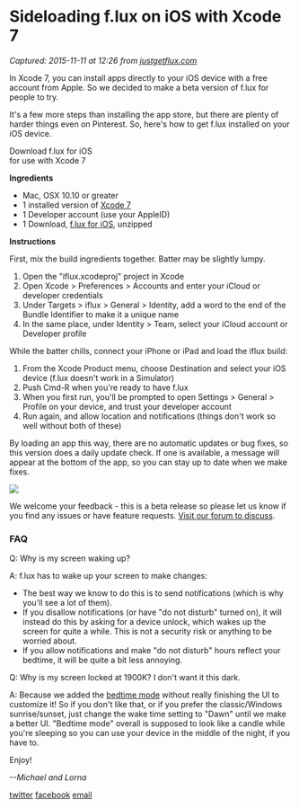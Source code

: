 # Sideloading f.lux on iOS with Xcode 7

_Captured: 2015-11-11 at 12:26 from [justgetflux.com](https://justgetflux.com/sideload/)_

In Xcode 7, you can install apps directly to your iOS device with a free account from Apple. So we decided to make a beta version of f.lux for people to try.

It's a few more steps than installing the app store, but there are plenty of harder things even on Pinterest. So, here's how to get f.lux installed on your iOS device.

Download f.lux for iOS  
for use with Xcode 7 

**Ingredients**

  * Mac, OSX 10.10 or greater
  * 1 installed version of [Xcode 7](https://developer.apple.com/xcode/download/)
  * 1 Developer account (use your AppleID)
  * 1 Download, [f.lux for iOS](https://justgetflux.com/sideload/f.lux-xcode-master.zip), unzipped

**Instructions**

First, mix the build ingredients together. Batter may be slightly lumpy.

  1. Open the "iflux.xcodeproj" project in Xcode
  2. Open Xcode > Preferences > Accounts and enter your iCloud or developer credentials
  3. Under Targets > iflux > General > Identity, add a word to the end of the Bundle Identifier to make it a unique name
  4. In the same place, under Identity > Team, select your iCloud account or Developer profile

While the batter chills, connect your iPhone or iPad and load the iflux build:

  1. From the Xcode Product menu, choose Destination and select your iOS device (f.lux doesn't work in a Simulator)
  2. Push Cmd-R when you're ready to have f.lux
  3. When you first run, you'll be prompted to open Settings > General > Profile on your device, and trust your developer account
  4. Run again, and allow location and notifications (things don't work so well without both of these)

By loading an app this way, there are no automatic updates or bug fixes, so this version does a daily update check. If one is available, a message will appear at the bottom of the app, so you can stay up to date when we make fixes.

![](https://justgetflux.com/news/images/sideload.png)

We welcome your feedback - this is a beta release so please let us know if you find any issues or have feature requests. [Visit our forum to discuss](https://justgetflux.com/forum/category/6/ios).

### FAQ

Q: Why is my screen waking up?

A: f.lux has to wake up your screen to make changes:

  * The best way we know to do this is to send notifications (which is why you'll see a lot of them).
  * If you disallow notifications (or have "do not disturb" turned on), it will instead do this by asking for a device unlock, which wakes up the screen for quite a while. This is not a security risk or anything to be worried about.
  * If you allow notifications and make "do not disturb" hours reflect your bedtime, it will be quite a bit less annoying.

Q: Why is my screen locked at 1900K? I don't want it this dark.

A: Because we added the [bedtime mode](https://justgetflux.com/news/pages/mac/) without really finishing the UI to customize it! So if you don't like that, or if you prefer the classic/Windows sunrise/sunset, just change the wake time setting to "Dawn" until we make a better UI. "Bedtime mode" overall is supposed to look like a candle while you're sleeping so you can use your device in the middle of the night, if you have to.

Enjoy!

_--Michael and Lorna_

[twitter](http://twitter.com/justgetflux) [facebook](http://facebook.com/justgetflux) [email](mailto:support@justgetflux.com)
